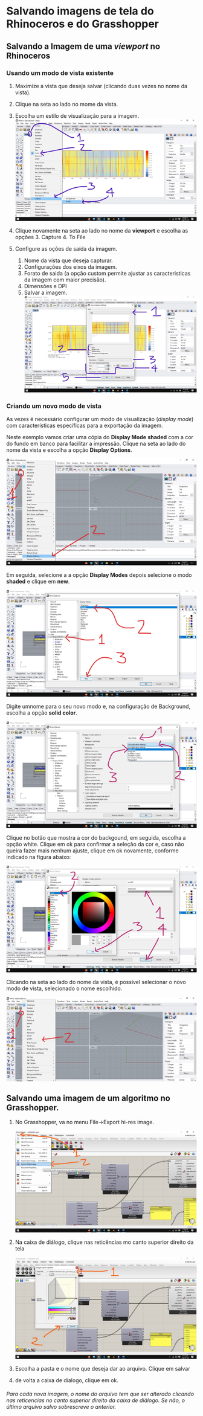 # Salvando imagens de tela do Rhinoceros e do Grasshopper

## Salvando a Imagem de uma *viewport* no Rhinoceros

### Usando um modo de vista existente

1. Maximize a vista que deseja salvar (clicando duas vezes no nome da vista).

2. Clique na seta ao lado no mome da vista.

3. Escolha um estilo de visualização para a imagem.
 ![captura](./print_01.jpg)

1. Clique novamente na seta ao lado no nome da **viewport** e escolha as opções
   3. Capture
   4. To File

1. Configure as oções de saída da imagem.

    1. Nome da vista que deseja capturar.
    2. Configurações dos eixos da imagem.
    3. Forato de saida (a opção custom permite ajustar as caracteristicas da imagem com maior precisão).
    4. Dimensões e DPI
    5. Salvar a imagem.
 ![captura](.\/print_de_tela.jpg)

### Criando um novo modo de vista

As vezes é necessário configurar um modo de visualização (*display mode*) com características específicas para a exportação da imagem. 

Neste exemplo vamos criar uma cópia do **Display Mode** **shaded** com a cor do fundo em banco para facilitar a impressão. Clique na seta ao lado do nome da vista e escolha a opção **Display Options**.

![display options](./display_options.jpg)

Em seguida, selecione a a opção **Display Modes** depois selecione o modo **shaded** e clique em **new**. 

![New_display_modes](./New_display_mode.jpg)

Digite umnome para o seu novo modo e, na configuração de Background, escolha a opção **solid color**.

![solid color](./solid_color.jpg)

Clique no botão que mostra a cor do backgound, em seguida, escolha a opção white. Clique em ok para confirmar a seleção da cor e, caso não queira fazer mais nenhum ajuste, clique em ok novamente, conforme indicado na figura abaixo:

![seleciorar cor de fundo](./select_color.jpg)

Clicando na seta ao lado do nome da vista, é possível selecionar o novo modo de vista, selecionado o nome escolhido.

![slect new mode](./select_new_mode.jpg)

## Salvando uma imagem de um algoritmo no Grasshopper.

1. No Grasshopper, va no menu File->Export hi-res image.

    ![export_hi_res](grasshopper_hi_res.jpg)

1. Na caixa de diálogo, clique nas reticências mo canto superior direito da tela

    ![export hi res](.\grasshopper_hi_res_02.jpg)

2. Escolha a pasta e o nome que deseja dar ao arquivo. Clique em salvar

1. de volta a caixa de dialogo, clique em ok.

###### Para cada nova imagem, o nome do arquivo tem que ser alterado clicando nas reticencias no canto superior direito da caixa de diálogo. Se não, o último arquivo salvo sobrescreve o anterior.

